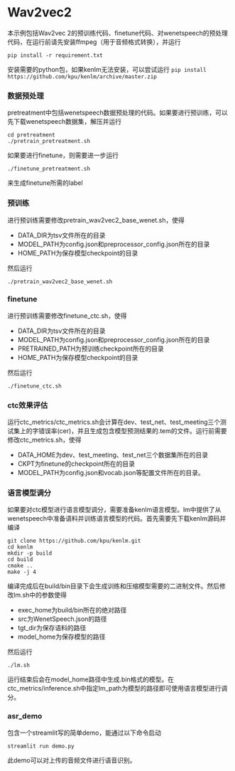 # Wav2vec2
本示例包括Wav2vec 2的预训练代码、finetune代码、对wenetspeech的预处理代码，在运行前请先安装ffmpeg（用于音频格式转换），并运行
```
pip install -r requirement.txt
```
安装需要的python包，如果kenlm无法安装，可以尝试运行
```pip install https://github.com/kpu/kenlm/archive/master.zip```
### 数据预处理
pretreatment中包括wenetspeech数据预处理的代码。如果要进行预训练，可以先下载wenetspeech数据集，解压并运行
  ```
  cd pretreatment
  ./pretrain_pretreatment.sh
  ```
如果要进行finetune，则需要进一步运行
  ```
  ./finetune_pretreatment.sh
  ```
来生成finetune所需的label
### 预训练
进行预训练需要修改pretrain_wav2vec2_base_wenet.sh，使得
* DATA_DIR为tsv文件所在的目录
* MODEL_PATH为config.json和preprocessor_config.json所在的目录
* HOME_PATH为保存模型checkpoint的目录

然后运行
  ```
  ./pretrain_wav2vec2_base_wenet.sh
  ```
### finetune
进行预训练需要修改finetune_ctc.sh，使得
* DATA_DIR为tsv文件所在的目录
* MODEL_PATH为config.json和preprocessor_config.json所在的目录
* PRETRAINED_PATH为预训练checkpoint所在的目录
* HOME_PATH为保存模型checkpoint的目录

然后运行
  ```
  ./finetune_ctc.sh
  ```
### ctc效果评估
运行ctc_metrics/ctc_metrics.sh会计算在dev、test_net、test_meeting三个测试集上的字错误率(cer)，并且生成包含模型预测结果的.tem的文件。运行前需要修改ctc_metrics.sh，使得
* DATA_HOME为dev、test_meeting、test_net三个数据集所在的目录
* CKPT为finetune的checkpoint所在的目录
* MODEL_PATH为config.json和vocab.json等配置文件所在的目录。

### 语言模型调分
如果要对ctc模型进行语言模型调分，需要准备kenlm语言模型。lm中提供了从wenetspeech中准备语料并训练语言模型的代码。首先需要先下载kenlm源码并编译
  ```
  git clone https://github.com/kpu/kenlm.git
  cd kenlm
  mkdir -p build
  cd build
  cmake ..
  make -j 4
  ```
编译完成后在build/bin目录下会生成训练和压缩模型需要的二进制文件。然后修改lm.sh中的参数使得
* exec_home为build/bin所在的绝对路径
* src为WenetSpeech.json的路径
* tgt_dir为保存语料的路径
* model_home为保存模型的路径

然后运行
  ```
  ./lm.sh
  ```
运行结束后会在model_home路径中生成.bin格式的模型。在ctc_metrics/inference.sh中指定lm_path为模型的路径即可使用语言模型进行调分。

### asr_demo
包含一个streamlit写的简单demo，能通过以下命令启动
  ```
  streamlit run demo.py
  ```
此demo可以对上传的音频文件进行语音识别。
